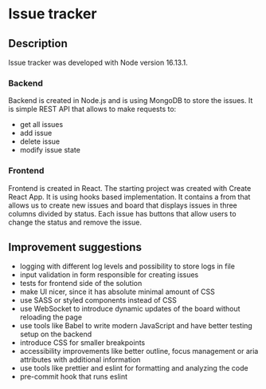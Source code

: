 # Issue tracker
## Description
Issue tracker was developed with Node version 16.13.1.
### Backend
Backend is created in Node.js and is using MongoDB to store the issues. 
It is simple REST API that allows to make requests to:
- get all issues
- add issue
- delete issue
- modify issue state
### Frontend
Frontend is created in React. The starting project was created with Create React App. 
It is using hooks based implementation. It contains a from that allows us to create
new issues and board that displays issues in three columns divided by status. 
Each issue has buttons that allow users to change the status and remove the issue.
## Improvement suggestions
- logging with different log levels and possibility to store logs in file
- input validation in form responsible for creating issues
- tests for frontend side of the solution
- make UI nicer, since it has absolute minimal amount of CSS
- use SASS or styled components instead of CSS
- use WebSocket to introduce dynamic updates of the board without reloading the page
- use tools like Babel to write modern JavaScript and have better testing setup on the backend
- introduce CSS for smaller breakpoints
- accessibility improvements like better outline, focus management or aria attributes with additional information
- use tools like prettier and eslint for formatting and analyzing the code
- pre-commit hook that runs eslint